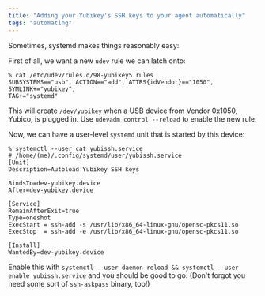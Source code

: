 ```yaml
---
title: "Adding your Yubikey's SSH keys to your agent automatically"
tags: "automating"
---
```



<p>Sometimes, systemd makes things reasonably easy:</p>

<p>First of all, we want a new <code>udev</code> rule we can latch onto:</p>

<pre><code>% cat /etc/udev/rules.d/98-yubikey5.rules 
SUBSYSTEMS=="usb", ACTION=="add", ATTRS{idVendor}=="1050", SYMLINK+="yubikey", 
TAG+="systemd"
</code></pre>

<p>This will create <code>/dev/yubikey</code> when a USB device from Vendor 0x1050, Yubico, is plugged in. Use <code>udevadm control --reload</code> to enable the new rule.</p>

<p>Now, we can have a user-level <code>systemd</code> unit that is started by this device:</p>

<pre><code>% systemctl --user cat yubissh.service 
# /home/(me)/.config/systemd/user/yubissh.service
[Unit]
Description=Autoload Yubikey SSH keys

BindsTo=dev-yubikey.device
After=dev-yubikey.device

[Service]
RemainAfterExit=true
Type=oneshot
ExecStart = ssh-add -s /usr/lib/x86_64-linux-gnu/opensc-pkcs11.so
ExecStop  = ssh-add -e /usr/lib/x86_64-linux-gnu/opensc-pkcs11.so

[Install]
WantedBy=dev-yubikey.device
</code></pre>

<p>Enable this with <code>systemctl --user daemon-reload &amp;&amp; systemctl --user enable yubissh.service</code> and you should be good to go. (Don't forgot you need some sort of <code>ssh-askpass</code> binary, too!)</p>
